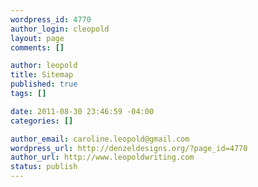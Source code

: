 ```yaml
--- 
wordpress_id: 4770
author_login: cleopold
layout: page
comments: []

author: leopold
title: Sitemap
published: true
tags: []

date: 2011-08-30 23:46:59 -04:00
categories: []

author_email: caroline.leopold@gmail.com
wordpress_url: http://denzeldesigns.org/?page_id=4770
author_url: http://www.leopoldwriting.com
status: publish
---
```


